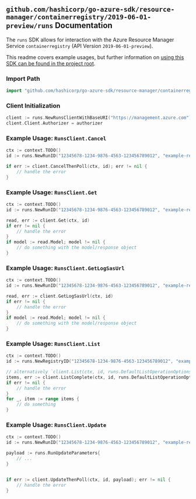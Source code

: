 
## `github.com/hashicorp/go-azure-sdk/resource-manager/containerregistry/2019-06-01-preview/runs` Documentation

The `runs` SDK allows for interaction with the Azure Resource Manager Service `containerregistry` (API Version `2019-06-01-preview`).

This readme covers example usages, but further information on [using this SDK can be found in the project root](https://github.com/hashicorp/go-azure-sdk/tree/main/docs).

### Import Path

```go
import "github.com/hashicorp/go-azure-sdk/resource-manager/containerregistry/2019-06-01-preview/runs"
```


### Client Initialization

```go
client := runs.NewRunsClientWithBaseURI("https://management.azure.com")
client.Client.Authorizer = authorizer
```


### Example Usage: `RunsClient.Cancel`

```go
ctx := context.TODO()
id := runs.NewRunID("12345678-1234-9876-4563-123456789012", "example-resource-group", "registryValue", "runIdValue")

if err := client.CancelThenPoll(ctx, id); err != nil {
	// handle the error
}
```


### Example Usage: `RunsClient.Get`

```go
ctx := context.TODO()
id := runs.NewRunID("12345678-1234-9876-4563-123456789012", "example-resource-group", "registryValue", "runIdValue")

read, err := client.Get(ctx, id)
if err != nil {
	// handle the error
}
if model := read.Model; model != nil {
	// do something with the model/response object
}
```


### Example Usage: `RunsClient.GetLogSasUrl`

```go
ctx := context.TODO()
id := runs.NewRunID("12345678-1234-9876-4563-123456789012", "example-resource-group", "registryValue", "runIdValue")

read, err := client.GetLogSasUrl(ctx, id)
if err != nil {
	// handle the error
}
if model := read.Model; model != nil {
	// do something with the model/response object
}
```


### Example Usage: `RunsClient.List`

```go
ctx := context.TODO()
id := runs.NewRegistryID("12345678-1234-9876-4563-123456789012", "example-resource-group", "registryValue")

// alternatively `client.List(ctx, id, runs.DefaultListOperationOptions())` can be used to do batched pagination
items, err := client.ListComplete(ctx, id, runs.DefaultListOperationOptions())
if err != nil {
	// handle the error
}
for _, item := range items {
	// do something
}
```


### Example Usage: `RunsClient.Update`

```go
ctx := context.TODO()
id := runs.NewRunID("12345678-1234-9876-4563-123456789012", "example-resource-group", "registryValue", "runIdValue")

payload := runs.RunUpdateParameters{
	// ...
}


if err := client.UpdateThenPoll(ctx, id, payload); err != nil {
	// handle the error
}
```
